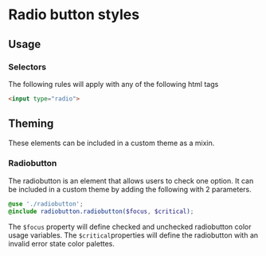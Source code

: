 # Radio button styles

## Usage

### Selectors

The following rules will apply with any of the following html tags

```html
<input type="radio">
```

## Theming

These elements can be included in a custom theme as a mixin.

### Radiobutton

The radiobutton is an element that allows users to check one option. It can be included in a custom theme by adding the following with 2 parameters.

```scss
@use './radiobutton';
@include radiobutton.radiobutton($focus, $critical);
```

The `$focus` property will define checked and unchecked radiobutton color usage variables. The `$critical`properties will define the radiobutton with an invalid error state color palettes.